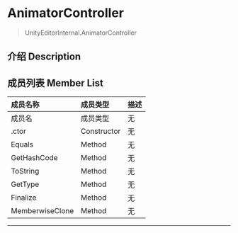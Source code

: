 ﻿# AnimatorController
> UnityEditorInternal.AnimatorController

## 介绍 Description

## 成员列表 Member List
| 成员名称 | 成员类型 | 描述 |
| :--- | :--- | :--- |
| 成员名 | 成员类型 | 无 |
| .ctor | Constructor | 无 |
| Equals | Method | 无 |
| GetHashCode | Method | 无 |
| ToString | Method | 无 |
| GetType | Method | 无 |
| Finalize | Method | 无 |
| MemberwiseClone | Method | 无 |

---
